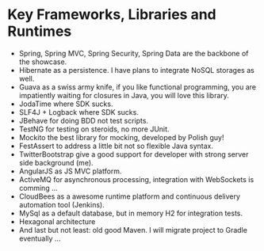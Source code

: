 # Key Frameworks, Libraries and Runtimes

* Spring, Spring MVC, Spring Security, Spring Data are the backbone of the showcase.
* Hibernate as a persistence. I have plans to integrate NoSQL storages as well.
* Guava as a swiss army knife, if you like functional programming, you are impatiently waiting for closures in Java, you will love this library.
* JodaTime where SDK sucks.
* SLF4J + Logback where SDK sucks.
* JBehave for doing BDD not test scripts.
* TestNG for testing on steroids, no more JUnit. 
* Mockito the best library for mocking, developed by Polish guy!
* FestAssert to address a little bit not so flexible Java syntax.
* TwitterBootstrap give a good support for developer with strong server side background (me).
* AngularJS as JS MVC platform.
* ActiveMQ for asynchronous processing, integration with WebSockets is comming ...
* CloudBees as a awesome runtime platform and continuous delivery automation tool (Jenkins).
* MySql as a default database, but in memory H2 for integration tests. 
* Hexagonal architecture
* And last but not least: old good Maven. I will migrate project to Gradle eventually ...
